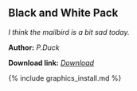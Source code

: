 ## Black and White Pack
*I think the mailbird is a bit sad today.*

**Author:** *P.Duck*

**Download link:** *[Download](https://drive.google.com/file/d/1effwV6f3znCn6eBED9QCATpfnKjWrETO/view?usp=sharing)*

{% include graphics_install.md %}